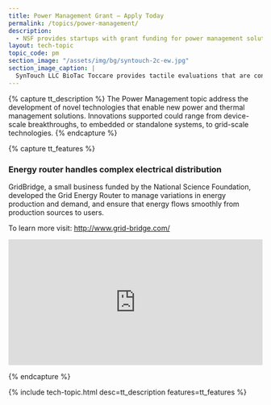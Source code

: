 ```yaml
---
title: Power Management Grant – Apply Today
permalink: /topics/power-management/
description: 
  - NSF provides startups with grant funding for power management solutions. 
layout: tech-topic
topic_code: pm
section_image: "/assets/img/bg/syntouch-2c-ew.jpg"
section_image_caption: |
  SynTouch LLC BioTac Toccare provides tactile evaluations that are consistent, quantifiable, and reflective of human perceptions.
---
```

{% capture tt_description %}
The Power Management topic address the development of novel technologies that enable new power and thermal management solutions. Innovations supported could range from device-scale breakthroughs, to embedded or standalone systems, to grid-scale technologies.
{% endcapture %}

{% capture tt_features %}
<div class="usa-section usa-content usa-grid">
  <div class="image-video">
    <div class="usa-width-one-half">
      <h3>Energy router handles complex electrical distribution</h3>
      <p>GridBridge, a small business funded by the National Science Foundation, developed the Grid Energy Router to manage variations in energy production and demand, and ensure that energy flows smoothly from production sources to users.</p>
      <p>To learn more visit: <a href="http://www.grid-bridge.com/">http://www.grid-bridge.com/</a></p>
    </div>
    <div class="usa-width-one-half">
      <iframe sandbox="allow-same-origin allow-scripts" title="GridBridge" width="100%" height="250" src="https://www.youtube.com/embed/1uzXCyZVebk" frameborder="0" allowfullscreen=""></iframe>
    </div>
  </div>
</div>

{% endcapture %}

{% include tech-topic.html desc=tt_description features=tt_features %}
